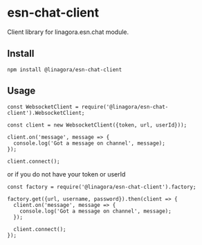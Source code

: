 # esn-chat-client

Client library for linagora.esn.chat module.

## Install

```
npm install @linagora/esn-chat-client
```

## Usage

```
const WebsocketClient = require('@linagora/esn-chat-client').WebsocketClient;

const client = new WebsocketClient({token, url, userId}));

client.on('message', message => {
  console.log('Got a message on channel', message);
});

client.connect();
```

or if you do not have your token or userId

```
const factory = require('@linagora/esn-chat-client').factory;

factory.get({url, username, password}).then(client => {
  client.on('message', message => {
    console.log('Got a message on channel', message);
  });

  client.connect();
});
```
